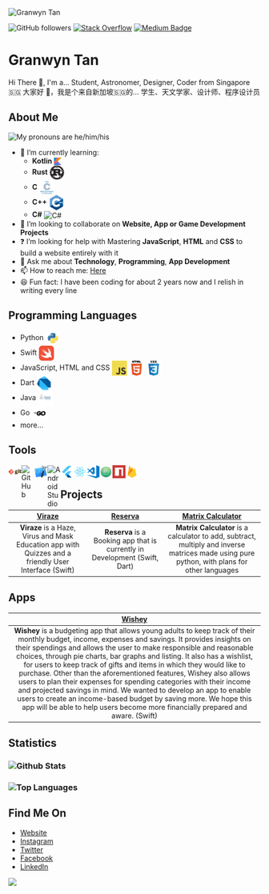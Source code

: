 ![Granwyn Tan](https://socialify.git.ci/granwyntan/granwyntan/image?description=1&descriptionEditable=Student%2C%20Astronomer%2C%20Designer%2C%20Coder.&font=Raleway&pattern=Brick%20Wall&theme=Light)

![GitHub followers](https://img.shields.io/github/followers/granwyntan?style=flat-square&label=Follow)
[![Stack Overflow](https://img.shields.io/badge/-Stack%20Overflow-222222?style=flat-square&logo=stack-overflow&&link=https://stackoverflow.com/users/13851406/gran)](https://stackoverflow.com/users/13851406/gran?tab=profile)
[![Medium Badge](https://img.shields.io/badge/-granwyntan-03a57a?style=flat-square&labelColor=000000&logo=Medium&link=https://medium.com/@granwyntan/)](https://medium.com/@granwyntan)

# Granwyn Tan
Hi There 👋, I'm a... Student, Astronomer, Designer, Coder from Singapore :singapore:
大家好 👋，我是个来自新加坡:singapore:的... 学生、天文学家、设计师、程序设计员

## About Me

<img src="https://pronouns.vercel.app/he/him/his?gradient=green%20and%20blue" width="256" height="64" alt="My pronouns are he/him/his">

<!-- - 🔭 I’m currently working on **Reserva (Flutter)** -->
- 🌱 I’m currently learning:
  - **Kotlin** <img align="center" alt="Kotlin" width="15px" src="https://raw.githubusercontent.com/github/explore/80688e429a7d4ef2fca1e82350fe8e3517d3494d/topics/kotlin/kotlin.png" />
  - **Rust** <img align="center" alt="Rust" width="30px" src="https://raw.githubusercontent.com/github/explore/80688e429a7d4ef2fca1e82350fe8e3517d3494d/topics/rust/rust.png" />
  - **C** <img align="center" alt="C++" width="30px" src="https://raw.githubusercontent.com/github/explore/80688e429a7d4ef2fca1e82350fe8e3517d3494d/topics/c/c.png" />
  - **C++** <img align="center" alt="C++" width="30px" src="https://raw.githubusercontent.com/github/explore/80688e429a7d4ef2fca1e82350fe8e3517d3494d/topics/cpp/cpp.png" />
  - **C#** <img align="center" alt="C#" width="26px" src="https://upload.wikimedia.org/wikipedia/commons/0/0d/C_Sharp_wordmark.svg" />
- :handshake: I’m looking to collaborate on **Website, App or Game Development Projects**
- :question: I’m looking for help with Mastering **JavaScript**, **HTML** and **CSS** to build a website entirely with it
- :speech_balloon: Ask me about **Technology**, **Programming**, **App Development**
- :mailbox: How to reach me: [Here](#find-me-on)
- :laughing: Fun fact: I have been coding for about 2 years now and I relish in writing every line

## Programming Languages
- Python <img align="center" alt="Python" width="30px" src="https://raw.githubusercontent.com/github/explore/80688e429a7d4ef2fca1e82350fe8e3517d3494d/topics/python/python.png" />
- Swift <img align="center" alt="Swift" width="30px" src="https://raw.githubusercontent.com/github/explore/80688e429a7d4ef2fca1e82350fe8e3517d3494d/topics/swift/swift.png" />
- JavaScript, HTML and CSS <img align="center" alt="JavaScript" width="30px" src="https://raw.githubusercontent.com/github/explore/80688e429a7d4ef2fca1e82350fe8e3517d3494d/topics/javascript/javascript.png" /> <img align="center" alt="HTML" width="30px" src="https://raw.githubusercontent.com/github/explore/80688e429a7d4ef2fca1e82350fe8e3517d3494d/topics/html/html.png" /> <img align= "center" alt="CSS3" width="30px" src="https://raw.githubusercontent.com/github/explore/80688e429a7d4ef2fca1e82350fe8e3517d3494d/topics/css/css.png" />
- Dart <img align="center" alt="Dart" width="30px" src="https://raw.githubusercontent.com/github/explore/80688e429a7d4ef2fca1e82350fe8e3517d3494d/topics/dart/dart.png" />
- Java <img align="center" alt="Java" width="30px" src="https://raw.githubusercontent.com/github/explore/80688e429a7d4ef2fca1e82350fe8e3517d3494d/topics/java/java.png" />
- Go <img align="center" alt="Go" width="30px" src="https://raw.githubusercontent.com/github/explore/80688e429a7d4ef2fca1e82350fe8e3517d3494d/topics/go/go.png" />
- more... 

## Tools
<img align="left" alt="Git" width="26px" src="https://raw.githubusercontent.com/github/explore/80688e429a7d4ef2fca1e82350fe8e3517d3494d/topics/git/git.png" />
<img align="left" alt="GitHub" width="26px" src="https://cdn.jsdelivr.net/npm/simple-icons@v3/icons/github.svg" />
<img align="left" alt="Xcode" width="26px" src="https://raw.githubusercontent.com/github/explore/80688e429a7d4ef2fca1e82350fe8e3517d3494d/topics/xcode/xcode.png" />
<img align="left" alt="Android Studio" width="26px" src="https://1.bp.blogspot.com/-LgTa-xDiknI/X4EflN56boI/AAAAAAAAPuk/24YyKnqiGkwRS9-_9suPKkfsAwO4wHYEgCLcBGAsYHQ/s0/image9.png" />
<img align="left" alt="Flutter" width="26px" src="https://raw.githubusercontent.com/github/explore/80688e429a7d4ef2fca1e82350fe8e3517d3494d/topics/flutter/flutter.png" />
<img align="left" alt="React Native" width="26px" src="https://raw.githubusercontent.com/github/explore/80688e429a7d4ef2fca1e82350fe8e3517d3494d/topics/react-native/react-native.png" />
<img align="left" alt="Visual Studio Code" width="26px" src="https://raw.githubusercontent.com/github/explore/80688e429a7d4ef2fca1e82350fe8e3517d3494d/topics/visual-studio-code/visual-studio-code.png" />
<img align="left" alt="Atom" width="26px" src="https://raw.githubusercontent.com/github/explore/80688e429a7d4ef2fca1e82350fe8e3517d3494d/topics/atom/atom.png" />
<img align="left" alt="npm" width="26px" src="https://raw.githubusercontent.com/github/explore/80688e429a7d4ef2fca1e82350fe8e3517d3494d/topics/npm/npm.png" />
<img align="left" alt="Firebase" width="26px" src="https://raw.githubusercontent.com/github/explore/80688e429a7d4ef2fca1e82350fe8e3517d3494d/topics/firebase/firebase.png" />
<br>

## Projects 
| [Viraze](https://github.com/granwyntan/Viraze) | [Reserva](https://github.com/Pascal-Inc) | [Matrix Calculator](https://github.com/granwyntan/Matrix-Calculator) |
| :-: | :-: | :-: |
| **Viraze** is a Haze, Virus and Mask Education app with Quizzes and a friendly User Interface (Swift) | **Reserva** is a Booking app that is currently in Development (Swift, Dart) | **Matrix Calculator** is a calculator to add, subtract, multiply and inverse matrices made using pure python, with plans for other languages |

## Apps 
| [Wishey](https://github.com/swiftaccelerator2020/Wishey) |
| :-: |
| **Wishey** is a budgeting app that allows young adults to keep track of their monthly budget, income, expenses and savings. It provides insights on their spendings and allows the user to make responsible and reasonable choices, through pie charts, bar graphs and listing. It also has a wishlist, for users to keep track of gifts and items in which they would like to purchase. Other than the aforementioned features, Wishey also allows users to plan their expenses for spending categories with their income and projected savings in mind. We wanted to develop an app to enable users to create an income-based budget by saving more. We hope this app will be able to help users become more financially prepared and aware. (Swift) |

## Statistics
### ![Github Stats](https://github-readme-stats.vercel.app/api?username=granwyntan&count_private=true&show_icons=true&theme=light&include_all_commits=true)
### ![Top Languages](https://github-readme-stats.vercel.app/api/top-langs/?username=granwyntan)

## Find Me On
- [Website](https://granwyntan.wixsite.com/granwyntan)
- [Instagram](https://www.instagram.com/granwyntan)
- [Twitter](https://www.twitter.com/GranwynTan)
- [Facebook](https://www.facebook.com/GranwynTan)
- [LinkedIn](https://www.linkedin.com/in/granwyntan/)

![](http://estruyf-github.azurewebsites.net/api/VisitorHit?user=granwyntan&repo=granwyntan&countColor=%2377DD77)

<!--
**granwyntan/granwyntan** is a ✨ _special_ ✨ repository because its `README.md` (this file) appears on your GitHub profile.

Here are some ideas to get you started:

- 🔭 I’m currently working on ...
- 🌱 I’m currently learning ...
- 👯 I’m looking to collaborate on ...
- 🤔 I’m looking for help with ...
- 💬 Ask me about ...
- 📫 How to reach me: ...
- 😄 Pronouns: ...
- ⚡ Fun fact: ...
-->
